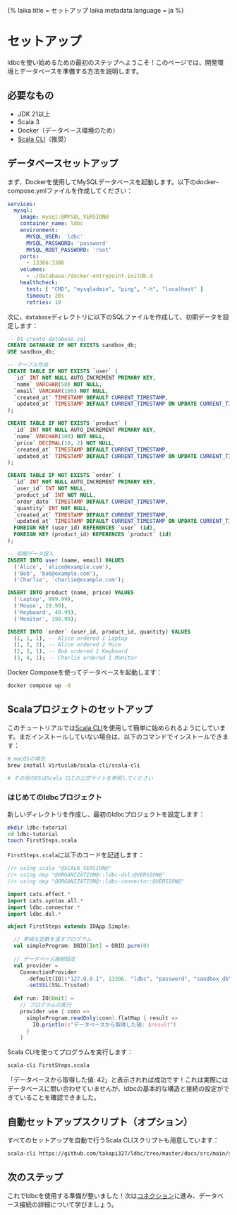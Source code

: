 {%
  laika.title = セットアップ
  laika.metadata.language = ja
%}

# セットアップ

ldbcを使い始めるための最初のステップへようこそ！このページでは、開発環境とデータベースを準備する方法を説明します。

## 必要なもの

- JDK 21以上
- Scala 3
- Docker（データベース環境のため）
- [Scala CLI](https://scala-cli.virtuslab.org/)（推奨）

## データベースセットアップ

まず、Dockerを使用してMySQLデータベースを起動します。以下のdocker-compose.ymlファイルを作成してください：

```yaml
services:
  mysql:
    image: mysql:@MYSQL_VERSION@
    container_name: ldbc
    environment:
      MYSQL_USER: 'ldbc'
      MYSQL_PASSWORD: 'password'
      MYSQL_ROOT_PASSWORD: 'root'
    ports:
      - 13306:3306
    volumes:
      - ./database:/docker-entrypoint-initdb.d
    healthcheck:
      test: [ "CMD", "mysqladmin", "ping", "-h", "localhost" ]
      timeout: 20s
      retries: 10
```

次に、`database`ディレクトリに以下のSQLファイルを作成して、初期データを設定します：

```sql
-- 01-create-database.sql
CREATE DATABASE IF NOT EXISTS sandbox_db;
USE sandbox_db;

-- テーブル作成
CREATE TABLE IF NOT EXISTS `user` (
  `id` INT NOT NULL AUTO_INCREMENT PRIMARY KEY,
  `name` VARCHAR(50) NOT NULL,
  `email` VARCHAR(100) NOT NULL,
  `created_at` TIMESTAMP DEFAULT CURRENT_TIMESTAMP,
  `updated_at` TIMESTAMP DEFAULT CURRENT_TIMESTAMP ON UPDATE CURRENT_TIMESTAMP
);

CREATE TABLE IF NOT EXISTS `product` (
  `id` INT NOT NULL AUTO_INCREMENT PRIMARY KEY,
  `name` VARCHAR(100) NOT NULL,
  `price` DECIMAL(10, 2) NOT NULL,
  `created_at` TIMESTAMP DEFAULT CURRENT_TIMESTAMP,
  `updated_at` TIMESTAMP DEFAULT CURRENT_TIMESTAMP ON UPDATE CURRENT_TIMESTAMP
);

CREATE TABLE IF NOT EXISTS `order` (
  `id` INT NOT NULL AUTO_INCREMENT PRIMARY KEY,
  `user_id` INT NOT NULL,
  `product_id` INT NOT NULL,
  `order_date` TIMESTAMP DEFAULT CURRENT_TIMESTAMP,
  `quantity` INT NOT NULL,
  `created_at` TIMESTAMP DEFAULT CURRENT_TIMESTAMP,
  `updated_at` TIMESTAMP DEFAULT CURRENT_TIMESTAMP ON UPDATE CURRENT_TIMESTAMP,
  FOREIGN KEY (user_id) REFERENCES `user` (id),
  FOREIGN KEY (product_id) REFERENCES `product` (id)
);

-- 初期データ投入
INSERT INTO user (name, email) VALUES
  ('Alice', 'alice@example.com'),
  ('Bob', 'bob@example.com'),
  ('Charlie', 'charlie@example.com');

INSERT INTO product (name, price) VALUES
  ('Laptop', 999.99),
  ('Mouse', 19.99),
  ('Keyboard', 49.99),
  ('Monitor', 199.99);

INSERT INTO `order` (user_id, product_id, quantity) VALUES
  (1, 1, 1), -- Alice ordered 1 Laptop
  (1, 2, 2), -- Alice ordered 2 Mice
  (2, 3, 1), -- Bob ordered 1 Keyboard
  (3, 4, 1); -- Charlie ordered 1 Monitor
```

Docker Composeを使ってデータベースを起動します：

```bash
docker compose up -d
```

## Scalaプロジェクトのセットアップ

このチュートリアルでは[Scala CLI](https://scala-cli.virtuslab.org/)を使用して簡単に始められるようにしています。まだインストールしていない場合は、以下のコマンドでインストールできます：

```bash
# macOSの場合
brew install Virtuslab/scala-cli/scala-cli

# その他のOSはScala CLIの公式サイトを参照してください
```

### はじめてのldbcプロジェクト

新しいディレクトリを作成し、最初のldbcプロジェクトを設定します：

```bash
mkdir ldbc-tutorial
cd ldbc-tutorial
touch FirstSteps.scala
```

`FirstSteps.scala`に以下のコードを記述します：

```scala
//> using scala "@SCALA_VERSION@"
//> using dep "@ORGANIZATION@::ldbc-dsl:@VERSION@"
//> using dep "@ORGANIZATION@::ldbc-connector:@VERSION@"

import cats.effect.*
import cats.syntax.all.*
import ldbc.connector.*
import ldbc.dsl.*

object FirstSteps extends IOApp.Simple:

  // 単純な定数を返すプログラム
  val simpleProgram: DBIO[Int] = DBIO.pure(0)
  
  // データベース接続設定
  val provider =
    ConnectionProvider
      .default[IO]("127.0.0.1", 13306, "ldbc", "password", "sandbox_db")
      .setSSL(SSL.Trusted)
  
  def run: IO[Unit] =
    // プログラムの実行
    provider.use { conn =>
      simpleProgram.readOnly(conn).flatMap { result =>
        IO.println(s"データベースから取得した値: $result")
      }
    }
```

Scala CLIを使ってプログラムを実行します：

```bash
scala-cli FirstSteps.scala
```

「データベースから取得した値: 42」と表示されれば成功です！これは実際にはデータベースに問い合わせていませんが、ldbcの基本的な構造と接続の設定ができていることを確認できました。

## 自動セットアップスクリプト（オプション）

すべてのセットアップを自動で行うScala CLIスクリプトも用意しています：

```bash
scala-cli https://github.com/takapi327/ldbc/tree/master/docs/src/main/scala/00-Setup.scala --dependency io.github.takapi327::ldbc-dsl:@VERSION@ --dependency io.github.takapi327::ldbc-connector:@VERSION@
```

## 次のステップ

これでldbcを使用する準備が整いました！次は[コネクション](/ja/tutorial/Connection.md)に進み、データベース接続の詳細について学びましょう。
